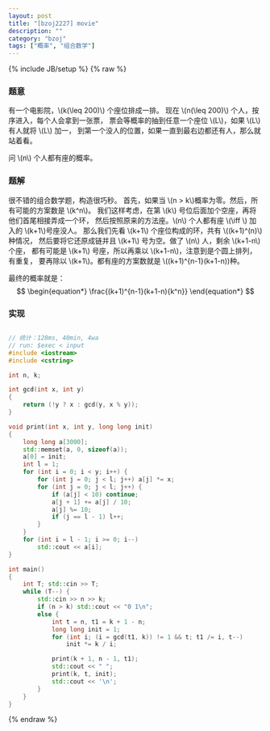 ```yaml
---
layout: post
title: "[bzoj2227] movie"
description: ""
category: "bzoj"
tags: ["概率", "组合数学"]
---
```

{% include JB/setup %}
{% raw %}

### 题意

有一个电影院，\\(k(\leq 200)\\) 个座位排成一排。
现在 \\(n(\leq 200)\\) 个人，按序进入，每个人会拿到一张票，
票会等概率的抽到任意一个座位 \\(L\\)，如果 \\(L\\) 有人就将 \\(L\\) 加一，
到第一个没人的位置，如果一直到最右边都还有人，那么就站着看。

问 \\(n\\) 个人都有座的概率。

### 题解

很不错的组合数学题，构造很巧秒。
首先，如果当 \\(n > k\\)概率为零。然后，所有可能的方案数是 \\(k^n\\)。
我们这样考虑，在第 \\(k\\) 号位后面加个空座，再将他们首尾相接弄成一个环，
然后按照原来的方法座。\\(n\\) 个人都有座 \\(\iff \\) 加入的 \\(k+1\\)号座没人。
那么我们先看 \\(k+1\\) 个座位构成的环，共有 \\((k+1)^(n)\\) 种情况，
然后要将它还原成链并且 \\(k+1\\) 号为空。做了 \\(n\\) 人，剩余 \\(k+1-n\\)个座，
都有可能是 \\(k+1\\) 号座，所以再乘以 \\(k+1-n\\)，注意到是个圆上排列，有重复，
要再除以 \\(k+1\\)。都有座的方案数就是 \\((k+1)^{n-1}(k+1-n))种。

最终的概率就是：
$$ \begin{equation*} \frac{(k+1)^{n-1}(k+1-n){k^n}} \end{equation*} $$

### 实现

```cpp

// 统计：128ms, 40min, 4wa
// run: $exec < input
#include <iostream>
#include <cstring>

int n, k;

int gcd(int x, int y)
{
	return (!y ? x : gcd(y, x % y));
}

void print(int x, int y, long long init)
{
	long long a[3000];
	std::memset(a, 0, sizeof(a));
	a[0] = init;
	int l = 1;
	for (int i = 0; i < y; i++) {
		for (int j = 0; j < l; j++) a[j] *= x;
		for (int j = 0; j < l; j++) {
			if (a[j] < 10) continue;
			a[j + 1] += a[j] / 10;
			a[j] %= 10;
			if (j == l - 1) l++;
		}
	}
	for (int i = l - 1; i >= 0; i--)
		std::cout << a[i];
}

int main()
{
	int T; std::cin >> T;
	while (T--) {
		std::cin >> n >> k;
		if (n > k) std::cout << "0 1\n";
		else {
			int t = n, t1 = k + 1 - n;
			long long init = 1;
			for (int i; (i = gcd(t1, k)) != 1 && t; t1 /= i, t--)
				init *= k / i;

			print(k + 1, n - 1, t1);
			std::cout << " ";
			print(k, t, init);
			std::cout << '\n';
		}
	}
}

```

{% endraw %}

